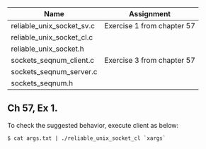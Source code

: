 | Name | Assignment |
| ---- | ---------- |
| reliable_unix_socket_sv.c  | Exercise 1 from chapter 57 |
| reliable_unix_socket_cl.c  |                            |
| reliable_unix_socket.h     |                            |
| sockets_seqnum_client.c    | Exercise 3 from chapter 57 |
| sockets_seqnum_server.c    |                            |
| sockets_seqnum.h           |                            |

## Ch 57, Ex 1.

To check the suggested behavior, execute client as below:

```
$ cat args.txt | ./reliable_unix_socket_cl `xargs`
```
